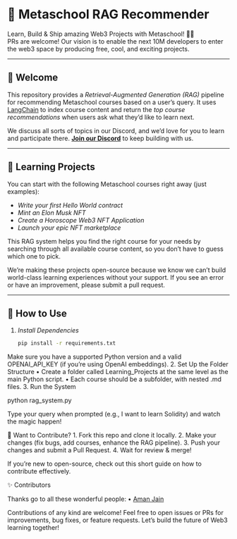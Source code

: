 # 🔮 Metaschool RAG Recommender


Learn, Build & Ship amazing Web3 Projects with Metaschool! 🚀🚀  
PRs are welcome! Our vision is to enable the next 10M developers to enter the web3 space by producing free, cool, and exciting projects.

---

## 👋 Welcome

This repository provides a *Retrieval-Augmented Generation (RAG)* pipeline for recommending Metaschool courses based on a user’s query. It uses [LangChain](https://github.com/hwchase17/langchain) to index course content and return the *top course recommendations* when users ask what they’d like to learn next.

We discuss all sorts of topics in our Discord, and we’d love for you to learn and participate there. **[Join our Discord](https://discord.com/invite/metaschool)** to keep building with us.

---

## 🔮 Learning Projects

You can start with the following Metaschool courses right away (just examples):
- *Write your first Hello World contract*  
- *Mint an Elon Musk NFT*  
- *Create a Horoscope Web3 NFT Application*  
- *Launch your epic NFT marketplace*

This RAG system helps you find the right course for your needs by searching through all available course content, so you don’t have to guess which one to pick.

We’re making these projects open-source because we know we can’t build world-class learning experiences without your support. If you see an error or have an improvement, please submit a pull request.

---

## 📖 How to Use

1. *Install Dependencies*  
   ```bash
   pip install -r requirements.txt

Make sure you have a supported Python version and a valid OPENAI_API_KEY (if you’re using OpenAI embeddings).
	2.	Set Up the Folder Structure
	•	Create a folder called Learning_Projects at the same level as the main Python script.
	•	Each course should be a subfolder, with nested .md files.
	3.	Run the System

python rag_system.py

Type your query when prompted (e.g., I want to learn Solidity) and watch the magic happen!

🤝 Want to Contribute?
	1.	Fork this repo and clone it locally.
	2.	Make your changes (fix bugs, add courses, enhance the RAG pipeline).
	3.	Push your changes and submit a Pull Request.
	4.	Wait for review & merge!

If you’re new to open-source, check out this short guide on how to contribute effectively.

✨ Contributors

Thanks go to all these wonderful people:
	•	[Aman Jain](https://github.com/stelios357)

Contributions of any kind are welcome! Feel free to open issues or PRs for improvements, bug fixes, or feature requests. Let’s build the future of Web3 learning together!